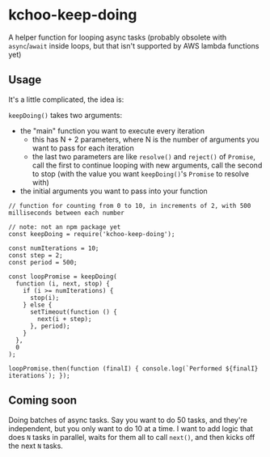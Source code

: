 # kchoo-keep-doing

A helper function for looping async tasks (probably obsolete with `async`/`await` inside loops, but that isn't supported by AWS lambda functions yet)

## Usage

It's a little complicated, the idea is:

`keepDoing()` takes two arguments:
* the "main" function you want to execute every iteration
  * this has N + 2 parameters, where N is the number of arguments you want to pass for each iteration
  * the last two parameters are like `resolve()` and `reject()` of `Promise`, call the first to continue looping with new arguments, call the second to stop (with the value you want `keepDoing()`'s `Promise` to resolve with)
* the initial arguments you want to pass into your function

```
// function for counting from 0 to 10, in increments of 2, with 500 milliseconds between each number

// note: not an npm package yet
const keepDoing = require('kchoo-keep-doing');

const numIterations = 10;
const step = 2;
const period = 500;

const loopPromise = keepDoing(
  function (i, next, stop) {
    if (i >= numIterations) {
      stop(i);
    } else {
      setTimeout(function () {
        next(i + step);
      }, period);
    }
  },
  0
);

loopPromise.then(function (finalI) { console.log(`Performed ${finalI} iterations`); });
```

## Coming soon

Doing batches of async tasks. Say you want to do 50 tasks, and they're independent, but you only want to do 10 at a time. I want to add logic that does `N` tasks in parallel, waits for them all to call `next()`, and then kicks off the next `N` tasks.
